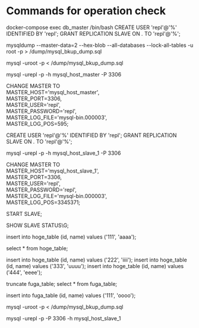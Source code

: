 # Commands for operation check

docker-compose exec db_master /bin/bash
CREATE USER 'repl'@'%' IDENTIFIED BY 'repl';
GRANT REPLICATION SLAVE ON *.* TO 'repl'@'%';

mysqldump --master-data=2 --hex-blob --all-databases --lock-all-tables -u root -p > /dump/mysql_bkup_dump.sql

mysql -uroot -p < /dump/mysql_bkup_dump.sql

mysql -urepl -p -h mysql_host_master -P 3306

CHANGE MASTER TO \
MASTER_HOST='mysql_host_master', \
MASTER_PORT=3306, \
MASTER_USER='repl', \
MASTER_PASSWORD='repl', \
MASTER_LOG_FILE='mysql-bin.000003', \
MASTER_LOG_POS=595;

CREATE USER 'repl'@'%' IDENTIFIED BY 'repl';
GRANT REPLICATION SLAVE ON *.* TO 'repl'@'%';

mysql -urepl -p -h mysql_host_slave_1 -P 3306

CHANGE MASTER TO \
MASTER_HOST='mysql_host_slave_1', \
MASTER_PORT=3306, \
MASTER_USER='repl', \
MASTER_PASSWORD='repl', \
MASTER_LOG_FILE='mysql-bin.000003', \
MASTER_LOG_POS=3345371;

START SLAVE;

SHOW SLAVE STATUS\G;

insert into hoge_table (id, name) values ('111', 'aaaa');

select * from hoge_table;

insert into hoge_table (id, name) values ('222', 'iiii');
insert into hoge_table (id, name) values ('333', 'uuuu');
insert into hoge_table (id, name) values ('444', 'eeee');

truncate fuga_table;
select * from fuga_table;

insert into fuga_table (id, name) values ('111', 'oooo');

mysql -uroot -p < /dump/mysql_bkup_dump.sql

mysql -urepl -p -P 3306 -h mysql_host_slave_1

